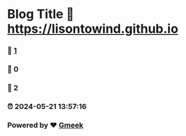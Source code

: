 # Blog Title :link: https://lisontowind.github.io 
### :page_facing_up: [1](https://lisontowind.github.io/tag.html) 
### :speech_balloon: 0 
### :hibiscus: 2 
### :alarm_clock: 2024-05-21 13:57:16 
### Powered by :heart: [Gmeek](https://github.com/Meekdai/Gmeek)
